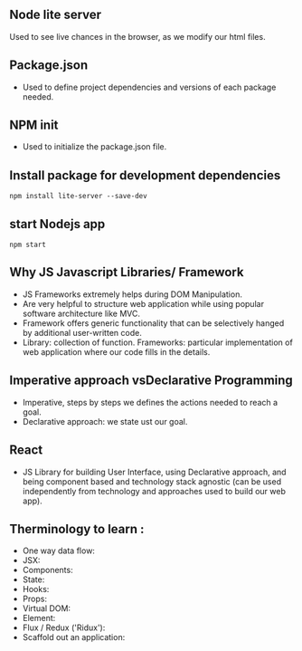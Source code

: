 ##  Node lite server
Used to see live chances in the browser, as we modify our html files. 
## Package.json
* Used to define project dependencies and versions of each package needed.

## NPM init
* Used to initialize the package.json file.

## Install package for development dependencies

```npm install lite-server --save-dev```

## start Nodejs app
```npm start```

## Why JS Javascript Libraries/ Framework

* JS Frameworks extremely helps during DOM Manipulation. 
* Are very helpful to structure web application while using popular software architecture like MVC. 
* Framework offers generic functionality that can be selectively hanged by additional user-written code.
* Library: collection of function.
Frameworks: particular implementation of web application where our code fills in the details. 

## Imperative approach vsDeclarative Programming
* Imperative, steps by steps we defines the actions needed to reach a goal.
* Declarative approach: we state ust our goal. 

## React
* JS Library for building User Interface, using Declarative approach, and being component based and technology stack agnostic (can be used independently from technology and approaches used to build our web app).


## Therminology to learn :
* One way data flow:
* JSX:
* Components:
* State:
* Hooks:
* Props:
* Virtual DOM:
* Element:
* Flux / Redux ('Ridux'):
* Scaffold out an application: 

